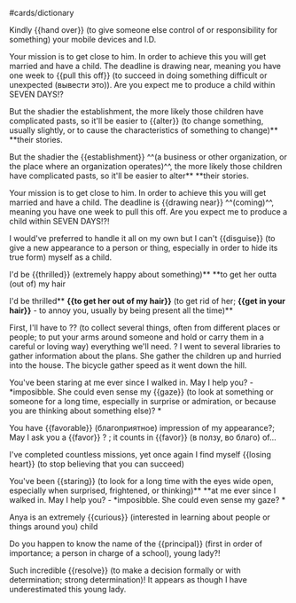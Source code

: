 #cards/dictionary 

Kindly {{hand over}} (to give someone else control of or responsibility for something) your mobile devices and I.D.

Your mission is to get close to him. In order to achieve this you will get married and have a child. The deadline is drawing near, meaning you have one week to {{pull this off}} (to succeed in doing something difficult or unexpected (вывести это)). Are you expect me to produce a child within SEVEN DAYS!? <!--SR:!2024-02-28,36,287--> 

But the shadier the establishment, the more likely those children have complicated pasts, so it'll be easier to {{alter}} (to change something, usually slightly, or to cause the characteristics of something to change)** **their stories.

But the shadier the {{establishment}} ^^(a business or other organization, or the place where an organization operates)^^, the more likely those children have complicated pasts, so it'll be easier to alter** **their stories. <!--SR:!2024-03-04,47,297-->

Your mission is to get close to him. In order to achieve this you will get married and have a child. The deadline is {{drawing near}} ^^(coming)^^, meaning you have one week to pull this off. Are you expect me to produce a child within SEVEN DAYS!?! <!--SR:!2024-02-07,26,284-->

I would've preferred to handle it all on my own but I can't {{disguise}} (to give a new appearance to a person or thing, especially in order to hide its true form) myself as a child. 

I'd be {{thrilled}} (extremely happy about something)** **to get her outta (out of) my hair <!--SR:!2024-02-26,43,294--> 

I'd be thrilled** **{{**to get her out of my hair**}}** (to get rid of her; **{{**get in your hair**}}** - to annoy you, usually by being present all the time)** 

First, I'll have to ?? (to collect several things, often from different places or people; to put your arms around someone and hold or carry them in a careful or loving way) everything we'll need.
?
I went to several libraries to gather information about the plans.
She gather the children up and hurried into the house.
The bicycle gather speed as it went down the hill.

You've been staring at me ever since I walked in. May I help you? - *imposibble. She could even sense my {{gaze}} (to look at something or someone for a long time, especially in surprise or admiration, or because you are thinking about something else)? * <!--SR:!2024-03-08,45,304-->

You have {{favorable}} (благоприятное) impression of my appearance?; May I ask you a {{favor}} ? ; it counts in {{favor}} (в ползу, во благо) of... <!--SR:!2024-02-03,24,277!2000-01-01,1,250!2024-01-25,3,268-->

I've completed countless missions, yet once again I find myself {{losing heart}} (to stop believing that you can succeed) <!--SR:!2024-01-26,4,288--> 

You've been {{staring}} (to look for a long time with the eyes wide open, especially when surprised, frightened, or thinking)** **at me ever since I walked in. May I help you? - *imposibble. She could even sense my gaze? * <!--SR:!2024-02-21,43,290-->

Anya is an extremely {{curious}} (interested in learning about people or things around you) child

Do you happen to know the name of the {{principal}} (first in order of importance; a person in charge of a school), young lady?!

Such incredible {{resolve}} (to make a decision formally or with determination; strong determination)! It appears as though I have underestimated this young lady. 